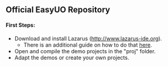 Official EasyUO Repository
--------------------------

#### First Steps:
- Download and install Lazarus (http://www.lazarus-ide.org).
  - There is an additional guide on how to do that [here](LAZARUS.md).
- Open and compile the demo projects in the "proj" folder.
- Adapt the demos or create your own projects.
